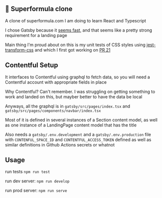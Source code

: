 ## 🚀 Superformula clone
A clone of superformula.com I am doing to learn React and Typescript

I chose Gatsby because it [seems fast](https://www.gatsbyjs.com/blog/comparing-website-performance-gatsby-vs-next-vs-nuxt/), and that seems like a pretty strong requirement for a landing page

Main thing I'm proud about on this is my unit tests of CSS styles using [jest-transform-css](https://github.com/dferber90/jest-transform-css) and which I first got working on [PR 21](https://github.com/syntapy/superformula_clone/pull/21)

## Contentful Setup

It interfaces to Contentful using graphql to fetch data, so you will need a Contentful account with appropriate fields in place

Why Contentful? Can't remember. I was struggling on getting something to work and landed on this, but mayber better to have the data be local

Anyways, all the graphql is in `gatsby/src/pages/index.tsx` and `gatsby/src/pages/components/navbar/index.tsx`

Most of it is defined in several instances of a Section content model, as well as one instance of a LandingPage content model that has the title

Also needs a `gatsby/.env.development` and a `gatsby/.env.production` file with `CONTENFUL_SPACE_ID` and `CONTENTFUL_ACCESS_TOKEN` defined
as well as similar definitions in Github Actions secrets or whatnot

## Usage

run tests `npm run test`

run dev server: `npm run develop`

run prod server: `npm run serve`
